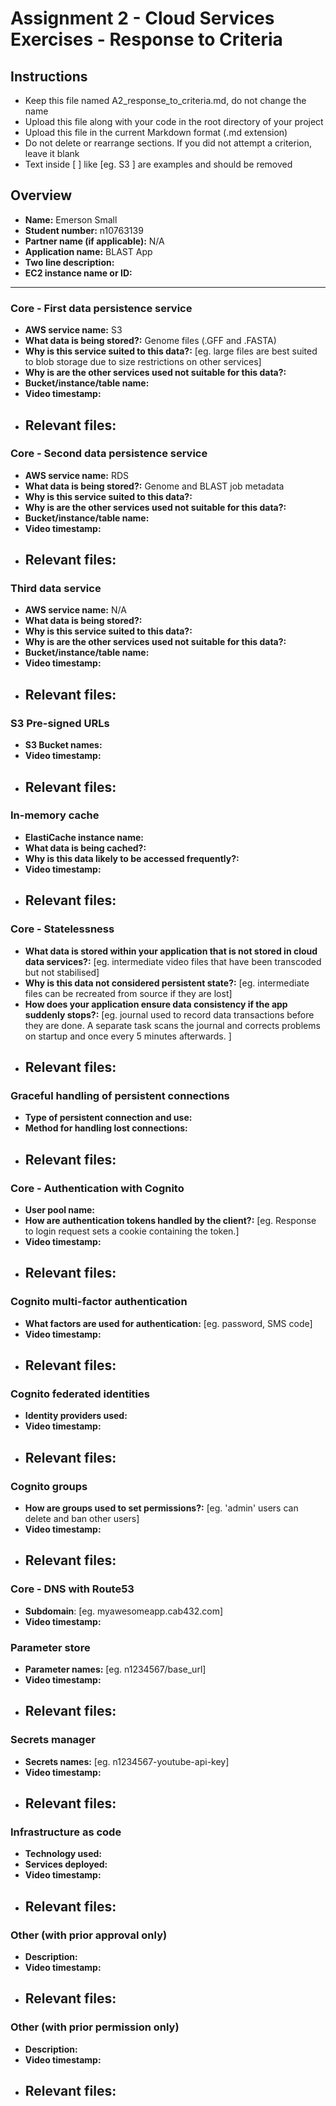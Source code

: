 Assignment 2 - Cloud Services Exercises - Response to Criteria
================================================

Instructions
------------------------------------------------
- Keep this file named A2_response_to_criteria.md, do not change the name
- Upload this file along with your code in the root directory of your project
- Upload this file in the current Markdown format (.md extension)
- Do not delete or rearrange sections.  If you did not attempt a criterion, leave it blank
- Text inside [ ] like [eg. S3 ] are examples and should be removed


Overview
------------------------------------------------

- **Name:** Emerson Small
- **Student number:** n10763139
- **Partner name (if applicable):** N/A
- **Application name:** BLAST App
- **Two line description:** 
- **EC2 instance name or ID:**

------------------------------------------------

### Core - First data persistence service

- **AWS service name:** S3
- **What data is being stored?:** Genome files (.GFF and .FASTA)
- **Why is this service suited to this data?:** [eg. large files are best suited to blob storage due to size restrictions on other services]
- **Why is are the other services used not suitable for this data?:**
- **Bucket/instance/table name:**
- **Video timestamp:**
- **Relevant files:**
    -

### Core - Second data persistence service

- **AWS service name:** RDS
- **What data is being stored?:** Genome and BLAST job metadata
- **Why is this service suited to this data?:**
- **Why is are the other services used not suitable for this data?:**
- **Bucket/instance/table name:**
- **Video timestamp:**
- **Relevant files:**
    -

### Third data service

- **AWS service name:** N/A
- **What data is being stored?:**
- **Why is this service suited to this data?:**
- **Why is are the other services used not suitable for this data?:**
- **Bucket/instance/table name:**
- **Video timestamp:**
- **Relevant files:**
    -

### S3 Pre-signed URLs

- **S3 Bucket names:**
- **Video timestamp:**
- **Relevant files:**
    -

### In-memory cache

- **ElastiCache instance name:**
- **What data is being cached?:** 
- **Why is this data likely to be accessed frequently?:**
- **Video timestamp:**
- **Relevant files:**
    -

### Core - Statelessness

- **What data is stored within your application that is not stored in cloud data services?:** [eg. intermediate video files that have been transcoded but not stabilised]
- **Why is this data not considered persistent state?:** [eg. intermediate files can be recreated from source if they are lost]
- **How does your application ensure data consistency if the app suddenly stops?:** [eg. journal used to record data transactions before they are done.  A separate task scans the journal and corrects problems on startup and once every 5 minutes afterwards. ]
- **Relevant files:**
    -

### Graceful handling of persistent connections

- **Type of persistent connection and use:**
- **Method for handling lost connections:**
- **Relevant files:**
    -


### Core - Authentication with Cognito

- **User pool name:**
- **How are authentication tokens handled by the client?:** [eg. Response to login request sets a cookie containing the token.]
- **Video timestamp:**
- **Relevant files:**
    -

### Cognito multi-factor authentication

- **What factors are used for authentication:** [eg. password, SMS code]
- **Video timestamp:**
- **Relevant files:**
    -

### Cognito federated identities

- **Identity providers used:**
- **Video timestamp:**
- **Relevant files:**
    -

### Cognito groups

- **How are groups used to set permissions?:** [eg. 'admin' users can delete and ban other users]
- **Video timestamp:**
- **Relevant files:**
    -

### Core - DNS with Route53

- **Subdomain**:  [eg. myawesomeapp.cab432.com]
- **Video timestamp:**

### Parameter store

- **Parameter names:** [eg. n1234567/base_url]
- **Video timestamp:**
- **Relevant files:**
    -

### Secrets manager

- **Secrets names:** [eg. n1234567-youtube-api-key]
- **Video timestamp:**
- **Relevant files:**
    -

### Infrastructure as code

- **Technology used:**
- **Services deployed:**
- **Video timestamp:**
- **Relevant files:**
    -

### Other (with prior approval only)

- **Description:**
- **Video timestamp:**
- **Relevant files:**
    -

### Other (with prior permission only)

- **Description:**
- **Video timestamp:**
- **Relevant files:**
    -
